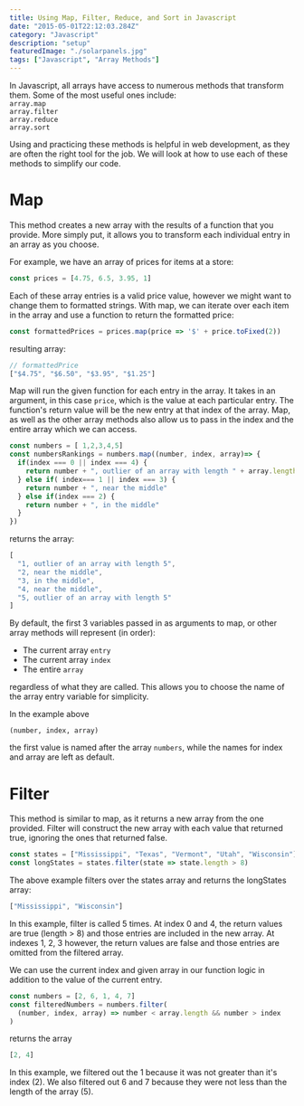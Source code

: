 ```yaml
---
title: Using Map, Filter, Reduce, and Sort in Javascript
date: "2015-05-01T22:12:03.284Z"
category: "Javascript"
description: "setup"
featuredImage: "./solarpanels.jpg"
tags: ["Javascript", "Array Methods"]
---
```


In Javascript, all arrays have access to numerous methods that transform them. Some of the most useful ones include:  
`array.map`   
`array.filter`   
`array.reduce`   
`array.sort`  

Using and practicing these methods is helpful in web development, as they are often the right tool for the job. We will look at how to use each of these methods to simplify our code.

# Map
This method creates a new array with the results of a function that you provide. More simply put, it allows you to transform each individual entry in an array as you choose. 

For example, we have an array of prices for items at a store:  
```javascript
const prices = [4.75, 6.5, 3.95, 1]
```
Each of these array entries is a valid price value, however we might want to change them to formatted strings. With map, we can iterate over each item in the array and use a function to return the formatted price:  
```javascript
const formattedPrices = prices.map(price => '$' + price.toFixed(2))
````  
resulting array:  
```javascript
// formattedPrice
["$4.75", "$6.50", "$3.95", "$1.25"]
```
Map will run the given function for each entry in the array. It takes in an argument, in this case `price`, which is the value at each particular entry. The function's return value will be the new entry at that index of the array. Map, as well as the other array methods also allow us to pass in the index and the entire array which we can access.

```javascript
const numbers = [ 1,2,3,4,5]
const numbersRankings = numbers.map((number, index, array)=> {
  if(index === 0 || index === 4) {
    return number + ", outlier of an array with length " + array.length
  } else if( index=== 1 || index === 3) {
    return number + ", near the middle"
  } else if(index === 2) {
    return number + ", in the middle"
  }
})
```
returns the array:  
```javascript
[
  "1, outlier of an array with length 5", 
  "2, near the middle", 
  "3, in the middle", 
  "4, near the middle", 
  "5, outlier of an array with length 5"
]
```
By default, the first 3 variables passed in as arguments to map, or other array methods will represent (in order):  
- The current array `entry`  
- The current array `index`  
- The entire `array`   
  
regardless of what they are called. This allows you to choose the name of the array entry variable for simplicity.  
  
In the example above   
  
 `(number, index, array)`  
   
 the first value is named after the array `numbers`, while the names for index and array are left as default.

# Filter
This method is similar to map, as it returns a new array from the one provided. Filter will construct the new array with each value that returned true, ignoring the ones that returned false. 

```javascript
const states = ["Mississippi", "Texas", "Vermont", "Utah", "Wisconsin"]
const longStates = states.filter(state => state.length > 8)
```
The above example filters over the states array and returns the longStates array:
```javascript
["Mississippi", "Wisconsin"]
```
In this example, filter is called 5 times. At index 0 and 4, the return values are true (length > 8) and those entries are included in the new array. At indexes 1, 2, 3 however, the return values are false and those entries are omitted from the filtered array.

We can use the current index and given array in our function logic in addition to the value of the current entry.
```javascript
const numbers = [2, 6, 1, 4, 7]
const filteredNumbers = numbers.filter(
  (number, index, array) => number < array.length && number > index
)
```
returns the array
```javascript
[2, 4]
```
 In this example, we filtered out the 1 because it was not greater than it's index (2). We also filtered out 6 and 7 because they were not less than the length of the array (5).
